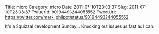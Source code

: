 Title: micro
Category: micro
Date: 2011-07-10T23:03:37
Slug: 2011-07-10T23:03:37
TwitterId: 90194493244055552
TweetUrl: https://twitter.com/mark_philpot/status/90194493244055552

It's a Squizzal development Sunday... Knocking out issues as fast as I can.